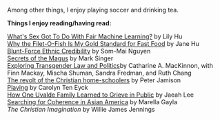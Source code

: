 Among other things, I enjoy playing soccer and drinking tea.

**Things I enjoy reading/having read:**

[What's Sex Got To Do With Fair Machine Learning?](https://arxiv.org/abs/2006.01770) by Lily Hu\
[Why the Filet-O-Fish Is My Gold Standard for Fast Food](https://www.nytimes.com/2021/04/20/magazine/filet-o-fish-asian-americans.html) by Jane Hu\
[Blunt-Force Ethnic Credibility](https://astra-mag.com/articles/blunt-force-ethnic-credibility/) by Som-Mai Nguyen\
[Secrets of the Magus](https://www.newyorker.com/magazine/1993/04/05/ricky-jay-magician-secrets-profile) by Mark Singer\
[Exploring Transgender Law and Politics](https://signsjournal.org/exploring-transgender-law-and-politics/)by Catharine A. MacKinnon, with Finn Mackay, Mischa Shuman, Sandra Fredman, and Ruth Chang\
[The revolt of the Christian home-schoolers](https://www.washingtonpost.com/education/interactive/2023/christian-home-schoolers-revolt/) by Peter Jamison\
[Playing](https://joylandmagazine.com/nonfiction/playing/) by Carolyn Ten Eyck\
[How One Uvalde Family Learned to Grieve in Public](https://www.nytimes.com/2023/05/23/magazine/uvalde-parents.html?unlocked_article_code=6DHLKj-h0ObKYfuTcfhZrbK9CtUGCl1c0W6qv-qsj9aEYFdOQ00PhZQOwgYcw5_Iosd3BfYT9c5I9NrEE8XHnmxmBHZoNYUbJVV8JTIKQjWl11zVtJAHyJa-oZBbJoObmB287TLmWutmyVcXQXPWsSCJ14aJT9zW8WYEJxntUT8ExYGECrndDo-5CXzhQEFHe6aBHeMqaz8MtKkqr3HkpoY0jHYknuhE-5ihIvoUAHbOMSkDdxVEp5tlexjsvpSmTFs8vWOSuE0uNamIRdaQSDR3mHCtikGoAIiQGorYH2s6vZU8JGxE49195-MTJ75JthIFAN5wPvM8&smid=nytcore-ios-share&referringSource=articleShare) by Jaeah Lee\
[Searching for Coherence in Asian America](https://www.newyorker.com/books/under-review/searching-for-coherence-in-asian-america) by Marella Gayla\
*The Christian Imagination* by Willie James Jennings